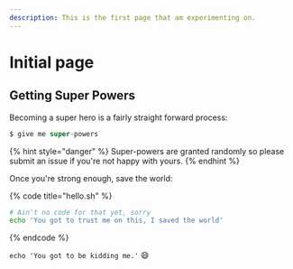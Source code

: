 ```yaml
---
description: This is the first page that am experimenting on.
---
```


# Initial page

## Getting Super Powers

Becoming a super hero is a fairly straight forward process:

```groovy
$ give me super-powers
```

{% hint style="danger" %}
 Super-powers are granted randomly so please submit an issue if you're not happy with yours.
{% endhint %}

Once you're strong enough, save the world:

{% code title="hello.sh" %}
```bash
# Ain't no code for that yet, sorry
echo 'You got to trust me on this, I saved the world'
```
{% endcode %}

`echo 'You got to be kidding me.'` 😄 





